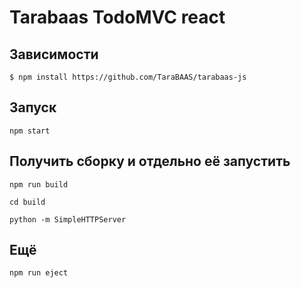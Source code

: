 # Tarabaas TodoMVC react

## Зависимости
  `$ npm install https://github.com/TaraBAAS/tarabaas-js`

## Запуск

  `npm start`

## Получить сборку и отдельно её запустить

  `npm run build`

  `cd build`

  `python -m SimpleHTTPServer`

## Ещё

  `npm run eject`

